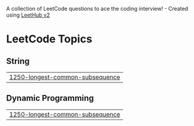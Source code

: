 A collection of LeetCode questions to ace the coding interview! - Created using [LeetHub v2](https://github.com/arunbhardwaj/LeetHub-2.0)
<!---LeetCode Topics Start-->
# LeetCode Topics
## String
|  |
| ------- |
| [1250-longest-common-subsequence](https://github.com/nitinsahu2003/LeetCode/tree/master/1250-longest-common-subsequence) |
## Dynamic Programming
|  |
| ------- |
| [1250-longest-common-subsequence](https://github.com/nitinsahu2003/LeetCode/tree/master/1250-longest-common-subsequence) |
<!---LeetCode Topics End-->